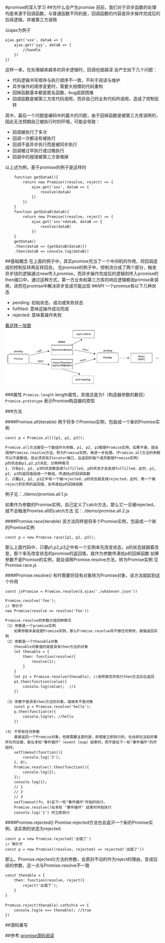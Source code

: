 #promise的深入学习
##为什么会产生promise
    目前，我们对于异步函数的处理均是来源于回调函数，与普通函数不同的是，回调函数的内容是异步操作完成后的后续逻辑，并被第三方调用

以ajax为例子
```
ajax.get('xxx', dataA => {
    ajax.get('yyy', dataB => {
        //handle
    })
})
```
这样一来，在处理越来越多的异步逻辑时，回调也就越深
会产生如下几个问题：
* 代码逻辑书写顺序与执行顺序不一致，不利于阅读与维护
* 异步操作的顺序变更时，需要大规模的代码重构
* 回掉函数基本都是匿名函数，bug追踪困难
* 回调函数是被第三方库代码调用，而非自己的业务代码所调用，造成了控制反转

其中，最后一个问题是编码中的最大的问题，由于回掉函数是被第三方库调用的，因此无法预期自己被执行时的环境，可能会导致：
* 回调被执行了多次
* 回调一次都没有被执行
* 回调不是异步执行而是被同步执行
* 回调被过早执行或过晚执行
* 回调中的报错被第三方吞噬掉

以上述为例，基于promise的例子是这样的
```
    function getDataA(){
        return new Promise((resolve, reject) => {
            ajax.get('xxx', dataA => {
                resolve(dataA)
            })
        })
    }
    function getDataB(dataA){
        return new Promise((resolve, reject) => {
            ajax.get('xxx'+dataA, dataB => {
                resolve(dataB)
            })
    }
    getDataA()
    .then(dataA => {getDataB(dataA)})
    .then(dataB => console.log(dataB))
```
##基础概念
    在上面的例子中，其实promise充当了一个中间机的作用，将回调造成的控制反转再反转回去。
    在promise的例子中，控制流分成了两个部分，触发异步钱的逻辑通过new传入promise，而异步操作完成后的逻辑则传入promise的then接口中，通过这种方式，第一方业务和第三方库的响应逻辑都由primise来调用，进而在promise中解决异步变成可能出现
##API
一个promise有以下几种状态
* pending: 初始状态，成功或失败状态
* fulfilled: 意味这操作成功完成
* rejected: 意味着操作失败

[看这样一张图](https://mdn.mozillademos.org/files/8633/promises.png)
![promise](./promises.png)

###属性
`Promise.length` length属性，其值总是为1（构造器参数的数目）
`Promise.prototype` 表示Promise构造器的原型

###方法

####Promise.all(iterable)
用于将多个Promise实例，包装成一个新的Promise实例
```
const p = Promise.all([p1, p2, p3]);
```
    Promise.all方法接受一个数组作为参数，p1, p2, p3都是Promise实例，如果不是，就会调用Promise.resolve方法，转为Promise实例，再进一步处理。（Promise.all方法的参数可以不是数组，但必须具有Iterator接口，且返回的每个成员都是Promise实例）
    p的状态由p1,p2,p3决定，分两种情况
    1. 只有p1, p2, p3的状态都变成fulfilled, p的状态才会变成fulfilled，此时，p1, p2, p3的返回值组成一个数组，传递给p的回调函数
    2. 只要p1, p2, p3之中有一个被rejected，p的状态就变成rejected，此时，第一个被reject的实例的返回值，会传递给p的回掉函数

例子见：./demo/promise.all.1.js

如果作为参数的Promise实例，自己定义了catch方法，那么它一旦被rejected，就不会触发Promise.all的catch方法
见：./demo/promise.all.2.js

####Promise.race(iterable)
该方法同样是将多个Promise实例，包装成一个新的Promise实例
```
const p = new Promise.race([p1, p2, p3]);
```
那么上面代码中，只要p1,p2,p3之中有一个实例率先改变状态，p的状态就跟着改变，那个率先改变状态的promise的返回值，就作为参数传递给p的回掉函数
如果参数不是Promise的实例，就会调用Promise.resolve方法，转为Promise实例
见Promise.race.js

####Promise.resolve()
有时需要将现有对象转为Promise对象，该方法就起到这个作用
```
const jsPromise = Promise.resolve($.ajax('./whatever.json'))
```

```
Promise.resolve('foo');
// 等价于
new Promise(resolve => resolve('foo'))
```
    Promise.resolve的参数分成四种情况
    （1）参数是一个promise实例
        如果参数本身就是Promise实例，那么Promise.resolve将不做任何修改，直接返回实例
    （2）参数是一个thenable对象
        thenable对象值的就是具有then方法的对象
        let thenable = {
            then: function(resolve){
                resolve(1);
            }
        }
        let p1 = Promise.resolve(thenable); //会转换完并执行then方法后在返回
        p1.then(function(value){
            console.log(value);  //1
        })
        
    （3）参数不是具有then方法的对象，或根本不是对象
        const p = Promise.resolve('hello');
        p.then(function(e){
            console.log(e); //hello
        })

    (4) 不带有任何参数
        直接返回一个Promise对象，但是需要注意的是，即使是立即执行的，也会排在当前的事件队列后面，是在本轮"事件循环"（event loop）结束时，而不是在下一轮"事件循环"的开始时。
        setTimeout(function(){
            console.log('3');
        }, 0);
        Promise.resolve().then(function(){
            console.log(2);
        });
        console.log(1);
        // 1
        // 2
        // 3
        setTimeout(fn, 0)在下一轮"事件循环"开始时执行，
        Promise.resolve()在本轮 "事件循环" 结束时开始执行
        console.log('1') 时立即执行
        
####Promise.rejected()
Promise.rejected方法也会返沪一个新的Promise实例，该实例的状态为rejected
```
const p = new Promise.rejected('出错了')
// 等价于
const p = new Promise((resolve, rejected) => rejected('出错了'))
```
那么，Promise.rejected()方法的参数，会原封不动的作为reject的理由，变成后续的参数，这一点与Promise.resolve不一致
```
const thenable = {
    then: function(resolve, reject){
        reject('出错了');
    }
}

Promise.reject(thenable).cathch(e => {
    console.log(e === thenable); //true
})

```


##源码重写

##参考
[promise源码阅读](http://ewind.us/2017/promise-implementing/)